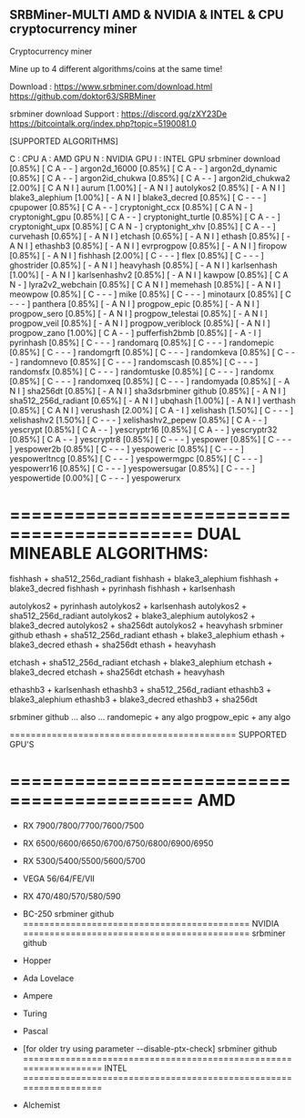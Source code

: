 SRBMiner-MULTI AMD & NVIDIA & INTEL & CPU cryptocurrency miner
-----------------------------------------
Cryptocurrency miner

Mine up to 4 different algorithms/coins at the same time!


Download :
https://www.srbminer.com/download.html
https://github.com/doktor63/SRBMiner

srbminer download
Support :
https://discord.gg/zXY23De
https://bitcointalk.org/index.php?topic=5190081.0


[SUPPORTED ALGORITHMS]

C : CPU
A : AMD GPU
N : NVIDIA GPU
I : INTEL GPU
srbminer download
[0.85%]   [ C  A  -  - ]   argon2d_16000
[0.85%]   [ C  A  -  - ]   argon2d_dynamic
[0.85%]   [ C  A  -  - ]   argon2id_chukwa
[0.85%]   [ C  A  -  - ]   argon2id_chukwa2
[2.00%]   [ C  A  N  I ]   aurum
[1.00%]   [ -  A  N  I ]   autolykos2
[0.85%]   [ -  A  N  I ]   blake3_alephium
[1.00%]   [ -  A  N  I ]   blake3_decred
[0.85%]   [ C  -  -  - ]   cpupower
[0.85%]   [ C  A  -  - ]   cryptonight_ccx
[0.85%]   [ C  A  N  - ]   cryptonight_gpu
[0.85%]   [ C  A  -  - ]   cryptonight_turtle
[0.85%]   [ C  A  -  - ]   cryptonight_upx
[0.85%]   [ C  A  N  - ]   cryptonight_xhv
[0.85%]   [ C  A  -  - ]   curvehash
[0.65%]   [ -  A  N  I ]   etchash
[0.65%]   [ -  A  N  I ]   ethash
[0.85%]   [ -  A  N  I ]   ethashb3
[0.85%]   [ -  A  N  I ]   evrprogpow
[0.85%]   [ -  A  N  I ]   firopow
[0.85%]   [ -  A  N  I ]   fishhash
[2.00%]   [ C  -  -  - ]   flex
[0.85%]   [ C  -  -  - ]   ghostrider
[0.85%]   [ -  A  N  I ]   heavyhash
[0.85%]   [ -  A  N  I ]   karlsenhash
[1.00%]   [ -  A  N  I ]   karlsenhashv2
[0.85%]   [ -  A  N  I ]   kawpow
[0.85%]   [ C  A  N  - ]   lyra2v2_webchain
[0.85%]   [ C  A  N  I ]   memehash
[0.85%]   [ -  A  N  I ]   meowpow
[0.85%]   [ C  -  -  - ]   mike
[0.85%]   [ C  -  -  - ]   minotaurx
[0.85%]   [ C  -  -  - ]   panthera
[0.85%]   [ -  A  N  I ]   progpow_epic
[0.85%]   [ -  A  N  I ]   progpow_sero
[0.85%]   [ -  A  N  I ]   progpow_telestai
[0.85%]   [ -  A  N  I ]   progpow_veil
[0.85%]   [ -  A  N  I ]   progpow_veriblock
[0.85%]   [ -  A  N  I ]   progpow_zano
[1.00%]   [ C  A  -  - ]   pufferfish2bmb
[0.85%]   [ -  A  -  I ]   pyrinhash
[0.85%]   [ C  -  -  - ]   randomarq
[0.85%]   [ C  -  -  - ]   randomepic
[0.85%]   [ C  -  -  - ]   randomgrft
[0.85%]   [ C  -  -  - ]   randomkeva
[0.85%]   [ C  -  -  - ]   randomnevo
[0.85%]   [ C  -  -  - ]   randomscash
[0.85%]   [ C  -  -  - ]   randomsfx
[0.85%]   [ C  -  -  - ]   randomtuske
[0.85%]   [ C  -  -  - ]   randomx
[0.85%]   [ C  -  -  - ]   randomxeq
[0.85%]   [ C  -  -  - ]   randomyada
[0.85%]   [ -  A  N  I ]   sha256dt
[0.85%]   [ -  A  N  I ]   sha3dsrbminer github
[0.85%]   [ -  A  N  I ]   sha512_256d_radiant
[0.65%]   [ -  A  N  I ]   ubqhash
[1.00%]   [ -  A  N  I ]   verthash
[0.85%]   [ C  A  N  I ]   verushash
[2.00%]   [ C  A  -  I ]   xelishash
[1.50%]   [ C  -  -  - ]   xelishashv2
[1.50%]   [ C  -  -  - ]   xelishashv2_pepew
[0.85%]   [ C  A  -  - ]   yescrypt
[0.85%]   [ C  A  -  - ]   yescryptr16
[0.85%]   [ C  A  -  - ]   yescryptr32
[0.85%]   [ C  A  -  - ]   yescryptr8
[0.85%]   [ C  -  -  - ]   yespower
[0.85%]   [ C  -  -  - ]   yespower2b
[0.85%]   [ C  -  -  - ]   yespoweric
[0.85%]   [ C  -  -  - ]   yespowerltncg
[0.85%]   [ C  -  -  - ]   yespowermgpc
[0.85%]   [ C  -  -  - ]   yespowerr16
[0.85%]   [ C  -  -  - ]   yespowersugar
[0.85%]   [ C  -  -  - ]   yespowertide
[0.00%]   [ C  -  -  - ]   yespowerurx

===========================================
DUAL MINEABLE ALGORITHMS:
===========================================

fishhash + sha512_256d_radiant
fishhash + blake3_alephium
fishhash + blake3_decred
fishhash + pyrinhash
fishhash + karlsenhash

autolykos2 + pyrinhash
autolykos2 + karlsenhash
autolykos2 + sha512_256d_radiant
autolykos2 + blake3_alephium
autolykos2 + blake3_decred
autolykos2 + sha256dt
autolykos2 + heavyhash
srbminer github
ethash + sha512_256d_radiant
ethash + blake3_alephium
ethash + blake3_decred
ethash + sha256dt
ethash + heavyhash

etchash + sha512_256d_radiant
etchash + blake3_alephium
etchash + blake3_decred
etchash + sha256dt
etchash + heavyhash

ethashb3 + karlsenhash
ethashb3 + sha512_256d_radiant
ethashb3 + blake3_alephium
ethashb3 + blake3_decred
ethashb3 + sha256dt

srbminer github
... also ...
randomepic + any algo
progpow_epic + any algo

===========================================
SUPPORTED GPU'S

===========================================
AMD
===========================================

+ RX 7900/7800/7700/7600/7500
+ RX 6500/6600/6650/6700/6750/6800/6900/6950
+ RX 5300/5400/5500/5600/5700
+ VEGA 56/64/FE/VII
+ RX 470/480/570/580/590
+ BC-250
srbminer github
===========================================
NVIDIA
===========================================
srbminer github
+ Hopper
+ Ada Lovelace
+ Ampere 
+ Turing
+ Pascal
+ [for older try using parameter --disable-ptx-check]
srbminer github
==================================================================
INTEL
==================================================================

+ Alchemist
